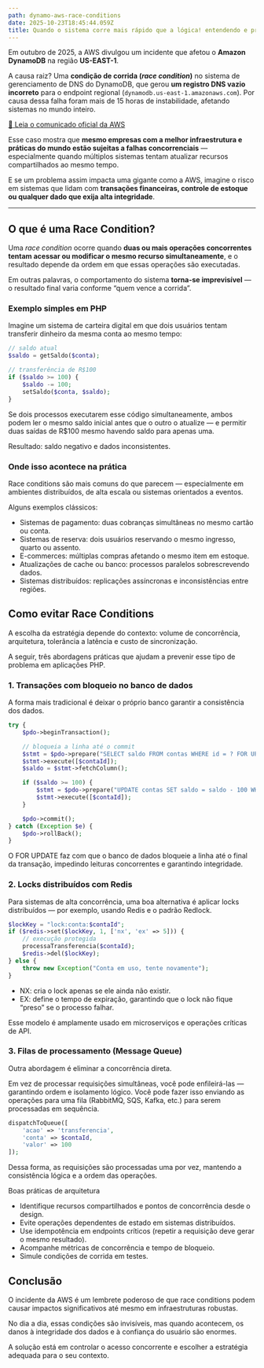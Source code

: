 ```yaml
---
path: dynamo-aws-race-conditions
date: 2025-10-23T18:45:44.059Z
title: Quando o sistema corre mais rápido que a lógica! entendendo e prevenindo Race Conditions
---
```


Em outubro de 2025, a AWS divulgou um incidente que afetou o **Amazon DynamoDB** na região **US-EAST-1**.  

A causa raiz? Uma **condição de corrida (*race condition*)** no sistema de gerenciamento de DNS do DynamoDB, que gerou **um registro DNS vazio incorreto** para o endpoint regional (`dynamodb.us-east-1.amazonaws.com`). Por causa dessa falha foram mais de 15 horas de instabilidade, afetando sistemas no mundo inteiro.

[📄 Leia o comunicado oficial da AWS](https://aws.amazon.com/pt/message/101925/)

Esse caso mostra que **mesmo empresas com a melhor infraestrutura e práticas do mundo estão sujeitas a falhas concorrenciais** — especialmente quando múltiplos sistemas tentam atualizar recursos compartilhados ao mesmo tempo.

E se um problema assim impacta uma gigante como a AWS, imagine o risco em sistemas que lidam com **transações financeiras, controle de estoque ou qualquer dado que exija alta integridade**.

---

## O que é uma Race Condition?

Uma *race condition* ocorre quando **duas ou mais operações concorrentes tentam acessar ou modificar o mesmo recurso simultaneamente**, e o resultado depende da ordem em que essas operações são executadas.

Em outras palavras, o comportamento do sistema **torna-se imprevisível** — o resultado final varia conforme “quem vence a corrida”.

### Exemplo simples em PHP

Imagine um sistema de carteira digital em que dois usuários tentam transferir dinheiro da mesma conta ao mesmo tempo:

```php
// saldo atual
$saldo = getSaldo($conta);

// transferência de R$100
if ($saldo >= 100) {
    $saldo -= 100;
    setSaldo($conta, $saldo);
}
```

Se dois processos executarem esse código simultaneamente, ambos podem ler o mesmo saldo inicial antes que o outro o atualize — e permitir duas saídas de R$100 mesmo havendo saldo para apenas uma.

Resultado: saldo negativo e dados inconsistentes.

### Onde isso acontece na prática

Race conditions são mais comuns do que parecem — especialmente em ambientes distribuídos, de alta escala ou sistemas orientados a eventos.

Alguns exemplos clássicos:

- Sistemas de pagamento: duas cobranças simultâneas no mesmo cartão ou conta.
- Sistemas de reserva: dois usuários reservando o mesmo ingresso, quarto ou assento.
- E-commerces: múltiplas compras afetando o mesmo item em estoque.
- Atualizações de cache ou banco: processos paralelos sobrescrevendo dados.
- Sistemas distribuídos: replicações assíncronas e inconsistências entre regiões.

## Como evitar Race Conditions

A escolha da estratégia depende do contexto: volume de concorrência, arquitetura, tolerância a latência e custo de sincronização.

A seguir, três abordagens práticas que ajudam a prevenir esse tipo de problema em aplicações PHP.

### 1. Transações com bloqueio no banco de dados

A forma mais tradicional é deixar o próprio banco garantir a consistência dos dados.
```php
try {
    $pdo->beginTransaction();

    // bloqueia a linha até o commit
    $stmt = $pdo->prepare("SELECT saldo FROM contas WHERE id = ? FOR UPDATE");
    $stmt->execute([$contaId]);
    $saldo = $stmt->fetchColumn();

    if ($saldo >= 100) {
        $stmt = $pdo->prepare("UPDATE contas SET saldo = saldo - 100 WHERE id = ?");
        $stmt->execute([$contaId]);
    }

    $pdo->commit();
} catch (Exception $e) {
    $pdo->rollBack();
}
```

O FOR UPDATE faz com que o banco de dados bloqueie a linha até o final da transação, impedindo leituras concorrentes e garantindo integridade.

### 2. Locks distribuídos com Redis

Para sistemas de alta concorrência, uma boa alternativa é aplicar locks distribuídos — por exemplo, usando Redis e o padrão Redlock.

```php
$lockKey = "lock:conta:$contaId";
if ($redis->set($lockKey, 1, ['nx', 'ex' => 5])) {
    // execução protegida
    processaTransferencia($contaId);
    $redis->del($lockKey);
} else {
    throw new Exception("Conta em uso, tente novamente");
}
```

- NX: cria o lock apenas se ele ainda não existir.
- EX: define o tempo de expiração, garantindo que o lock não fique “preso” se o processo falhar.

Esse modelo é amplamente usado em microserviços e operações críticas de API.


### 3. Filas de processamento (Message Queue)

Outra abordagem é eliminar a concorrência direta.

Em vez de processar requisições simultâneas, você pode enfileirá-las — garantindo ordem e isolamento lógico. Você pode fazer isso enviando as operações para uma fila (RabbitMQ, SQS, Kafka, etc.) para serem processadas em sequência.

```php
dispatchToQueue([
    'acao' => 'transferencia',
    'conta' => $contaId,
    'valor' => 100
]);
```

Dessa forma, as requisições são processadas uma por vez, mantendo a consistência lógica e a ordem das operações.

Boas práticas de arquitetura

- Identifique recursos compartilhados e pontos de concorrência desde o design.
- Evite operações dependentes de estado em sistemas distribuídos.
- Use idempotência em endpoints críticos (repetir a requisição deve gerar o mesmo resultado).
- Acompanhe métricas de concorrência e tempo de bloqueio.
- Simule condições de corrida em testes.


## Conclusão

O incidente da AWS é um lembrete poderoso de que race conditions podem causar impactos significativos até mesmo em infraestruturas robustas.

No dia a dia, essas condições são invisíveis, mas quando acontecem, os danos à integridade dos dados e à confiança do usuário são enormes.

A solução está em controlar o acesso concorrente e escolher a estratégia adequada para o seu contexto.
